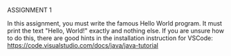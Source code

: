 ASSIGNMENT 1

In this assignment, you must write the famous Hello World program. It must print the text "Hello, World!" exactly and nothing else. If you are unsure how to do this, there are good hints in the installation instruction for VSCode: https://code.visualstudio.com/docs/java/java-tutorial